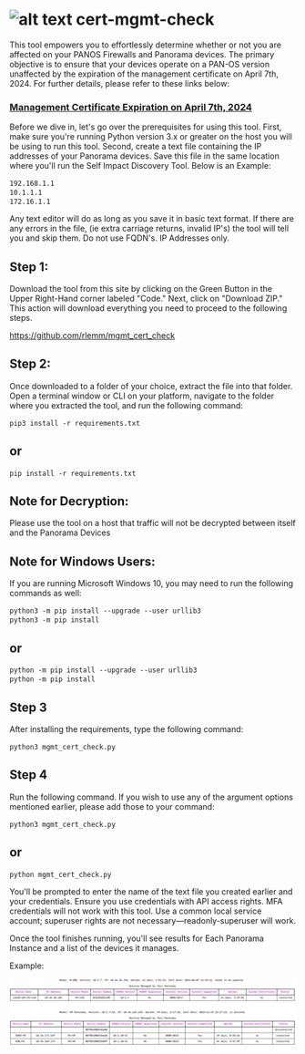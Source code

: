 # ![alt text](https://github.com/rlemm/mgmt_cert_check/blob/main/palo.ico) cert-mgmt-check
This tool empowers you to effortlessly determine whether or not you are affected on your PANOS Firewalls and Panorama devices. The primary objective is to ensure that your devices operate on a PAN-OS version unaffected by the expiration of the management certificate on April 7th, 2024.  For further details, please refer to these links below:

### [Management Certificate Expiration on April 7th, 2024](https://live.paloaltonetworks.com/t5/customer-advisories/additional-pan-os-certificate-expirations-and-new-comprehensive/ta-p/572158)

Before we dive in, let's go over the prerequisites for using this tool. First, make sure you're running Python version 3.x or greater on the host you will be using to run this tool. Second, create a text file containing the IP addresses of your Panorama devices. Save this file in the same location where you'll run the Self Impact Discovery Tool.  Below is an Example:

```
192.168.1.1
10.1.1.1
172.16.1.1
```

Any text editor will do as long as you save it in basic text format.  If there are any errors in the file, (ie extra carriage returns, invalid IP's) the tool will tell you and skip them.  Do not use FQDN's.  IP Addresses only.

## Step 1:

Download the tool from this site by clicking on the Green Button in the Upper Right-Hand corner labeled "Code." Next, click on "Download ZIP." This action will download everything you need to proceed to the following steps.

https://github.com/rlemm/mgmt_cert_check

## Step 2:

Once downloaded to a folder of your choice, extract the file into that folder. Open a terminal window or CLI on your platform, navigate to the folder where you extracted the tool, and run the following command:

```console
pip3 install -r requirements.txt
```
## or

```console
pip install -r requirements.txt
```

## Note for Decryption:

Please use the tool on a host that traffic will not be decrypted between itself and the Panorama Devices

## Note for Windows Users:

If you are running Microsoft Windows 10, you may need to run the following commands as well:

```console
python3 -m pip install --upgrade --user urllib3
python3 -m pip install
```
## or
```console
python -m pip install --upgrade --user urllib3
python -m pip install
```
## Step 3

After installing the requirements, type the following command:
```console
python3 mgmt_cert_check.py

```

## Step 4

Run the following command. If you wish to use any of the argument options mentioned earlier, please add those to your command:

```
python3 mgmt_cert_check.py
```
## or
```
python mgmt_cert_check.py
```
You'll be prompted to enter the name of the text file you created earlier and your credentials. Ensure you use credentials with API access rights. MFA credentials will not work with this tool. Use a common local service account; superuser rights are not necessary—readonly-superuser will work.

Once the tool finishes running, you'll see results for Each Panorama Instance and a list of the devices it manages.

Example:

![alt text](https://github.com/PaloAltoNetworks/mgmt-cert-check/blob/main/example.png?raw=true)
